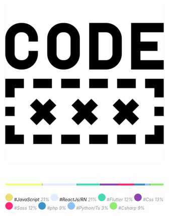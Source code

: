  <!-- Saalve veio dar uma bizoiada no meu código néh? :B -->

<!--![Percentage Bar](/assets/image/perbarL.svg)-->

<h1 align="center">
<img src="./assets/image/icon/code-icon.svg" />
</h1>

<h1 align="center">
<img src="./assets/image/perbarL.svg" />
</h1>

![CodeBall](/assets/image/yellowball.svg) *#JavaScript* <span style="color:#8B949E;"> *21%* </span> ![CodeBall](/assets/image/iceball.svg) *#ReactJs/RN* <span style="color: #8B949E;"> *21%* ![CodeBall](/assets/image/cyanball.svg) *#Flutter* <span style="color: #8B949E;"> *12%* </span> ![CodeBall](/assets/image/purpleball.svg) *#Css* <span style="color: #8B949E;"> *13%* </span> ![CodeBall](/assets/image/pinkball.svg) *#Sass* <span style="color: #8B949E;"> *12%* </span> ![CodeBall](/assets/image/blueball.svg) *#php* <span style="color: #8B949E;"> *9%* </span> ![CodeBall](/assets/image/greyblueball.svg) *#Python/Ts* <span style="color: #8B949E;"> *3%* </span> ![CodeBall](/assets/image/greenball.svg) *#Csharp* <span style="color: #8B949E;"> *9%* </span> 



<!--
<code><img height="36" src="https://github.com/Pac-Man-Theme/Pac-Man_Theme/blob/main/images/pac-man-theme-vampyrsoda.png"></code> <code><img height="36" src="https://github.com/vampyrsoda/vampyrsoda/blob/main/assets/image/icon/react-icon.png"></code> <code><img height="36" src="https://github.com/vampyrsoda/vampyrsoda/blob/main/assets/image/icon/javascript-icon.png"></code>
 <code><img height="36" src="https://github.com/vampyrsoda/vampyrsoda/blob/main/assets/image/icon/sass-icon.png"></code>
<code><img height="36" src="https://github.com/vampyrsoda/QuantumSpins/blob/main/src/assets/image/quantumspins.png"></code>
<code><img height="36" src="https://github.com/vampyrsoda/vampyrsoda/blob/main/assets/image/icon/csharp-icon.png"></code>
<code><img height="36" src="https://github.com/vampyrsoda/vampyrsoda/blob/main/assets/image/icon/css-icon.png"></code>
<code><img height="36" src="https://github.com/vampyrsoda/vampyrsoda/blob/main/assets/image/icon/html-icon.png"></code>
<code><img height="36" src="https://github.com/vampyrsoda/vampyrsoda/blob/main/assets/image/icon/flutter-icon.png"></code>
<code><img height="36" src="https://github.com/vampyrsoda/post-it/blob/main/src/assets/img/postit-icon.png"></code>
<code><img height="36" src="https://github.com/vampyrsoda/SaturnClock/blob/main/src/image/icon.png"></code>
<code><img height="36" src="https://github.com/vampyrsoda/Jump-Color/blob/main/ico/jumpcolor-ico.png"></code>
<code><img height="36" src="https://github.com/vampyrsoda/E-mc2/blob/main/src/assets/img/e-mc2-ico.png"></code>
<code><img height="36" src="https://github.com/vampyrsoda/V-form/blob/main/src/assets/image/v-form.png"></code>
<code><img height="36" src="https://github.com/vampyrsoda/ByteBank/blob/main/src/assets/images/bytebank-icon.png"></code>
<code><img height="36" src="https://github.com/vampyrsoda/PizzaDelivery/blob/main/assets/icon.png"></code>
-->
